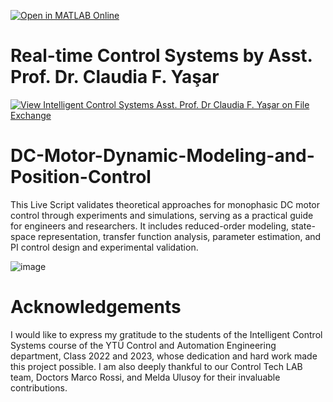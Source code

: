 [![Open in MATLAB Online](https://www.mathworks.com/images/responsive/global/open-in-matlab-online.svg)](https://matlab.mathworks.com/open/github/v1?repo=ClaudiaYasar/IntelligentControl&file=https://github.com/ClaudiaYasar/IntelligentControl/tree/main&line=1)

# Real-time Control Systems  by Asst. Prof. Dr. Claudia F. Yaşar
[![View Intelligent Control Systems Asst. Prof. Dr Claudia F. Yaşar on File Exchange](https://www.mathworks.com/matlabcentral/images/matlab-file-exchange.svg)](https://www.mathworks.com/matlabcentral/fileexchange/132303-intelligent-control-systems-asst-prof-dr-claudia-f-yasar)

# DC-Motor-Dynamic-Modeling-and-Position-Control
This Live Script validates theoretical approaches for monophasic DC motor control through experiments and simulations, serving as a practical guide for engineers and researchers. It includes reduced-order modeling, state-space representation, transfer function analysis, parameter estimation, and PI control design and experimental validation.

![image](https://github.com/ClaudiaYasar/DC-Motor-Dynamic-Modeling-and-Position-Control/assets/132692602/bb0dd75d-6672-4cf1-a723-886462118760)

# Acknowledgements
I would like to express my gratitude to the students of the Intelligent Control Systems course of the YTÜ Control and Automation Engineering department, Class 2022 and 2023, whose dedication and hard work made this project possible. I am also deeply thankful to our Control Tech LAB team, Doctors Marco Rossi, and Melda Ulusoy for their invaluable contributions.

